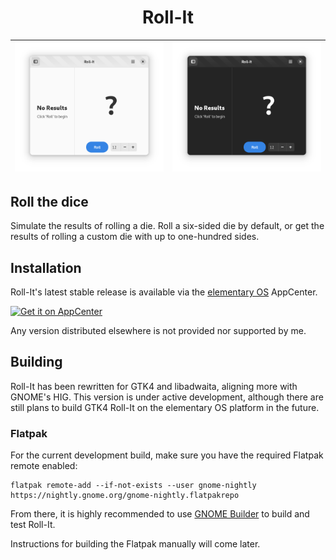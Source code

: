 <!-- <p align="center">
  <img src="data/icons/128.svg" alt="Icon" />
</p> -->
<h1 align="center">Roll-It</h1>

| ![Screenshot](data/screenshots/01_rollit_startup_light.png) | ![Screenshot](data/screenshots/02_rollit_startup_dark.png) |
|------------------------------------------|-----------------------------------------|

## Roll the dice

Simulate the results of rolling a die. Roll a six-sided die by default, or get the results of rolling a custom die with up to one-hundred sides.

## Installation

Roll-It's latest stable release is available via the [elementary OS] AppCenter.

[![Get it on AppCenter](https://appcenter.elementary.io/badge.svg)][AppCenter link]

Any version distributed elsewhere is not provided nor supported by me.

## Building

Roll-It has been rewritten for GTK4 and libadwaita, aligning more with GNOME's HIG. This version is under active development, although there are still plans to build GTK4 Roll-It on the elementary OS platform in the future.

### Flatpak

For the current development build, make sure you have the required Flatpak remote enabled:

```shell
flatpak remote-add --if-not-exists --user gnome-nightly https://nightly.gnome.org/gnome-nightly.flatpakrepo
```

From there, it is highly recommended to use [GNOME Builder](https://gitlab.gnome.org/GNOME/gnome-builder/) to build and test Roll-It.

Instructions for building the Flatpak manually will come later.

[elementary OS]: https://elementary.io
[AppCenter link]: https://appcenter.elementary.io/com.github.zelikos.rannum
